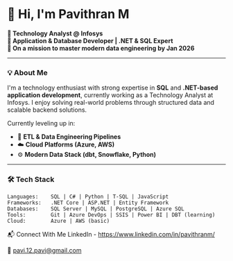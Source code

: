 # 👋 Hi, I'm Pavithran M

**💼 Technology Analyst @ Infosys**  
**🧠 Application & Database Developer | .NET & SQL Expert**  
**🎯 On a mission to master modern data engineering by Jan 2026**

---

### 💡 About Me

I'm a technology enthusiast with strong expertise in **SQL** and **.NET-based application development**, currently working as a Technology Analyst at Infosys. I enjoy solving real-world problems through structured data and scalable backend solutions.

Currently leveling up in:
- 🔁 **ETL & Data Engineering Pipelines**
- ☁️ **Cloud Platforms (Azure, AWS)**
- ⚙️ **Modern Data Stack (dbt, Snowflake, Python)**

---

### 🛠️ Tech Stack

```text
Languages:    SQL | C# | Python | T-SQL | JavaScript  
Frameworks:   .NET Core | ASP.NET | Entity Framework  
Databases:    SQL Server | MySQL | PostgreSQL | Azure SQL  
Tools:        Git | Azure DevOps | SSIS | Power BI | DBT (learning)  
Cloud:        Azure | AWS (basic)  
```
📬 Connect With Me
LinkedIn - https://www.linkedin.com/in/pavithranm/

📧 pavi.12.pavi@gmail.com 
